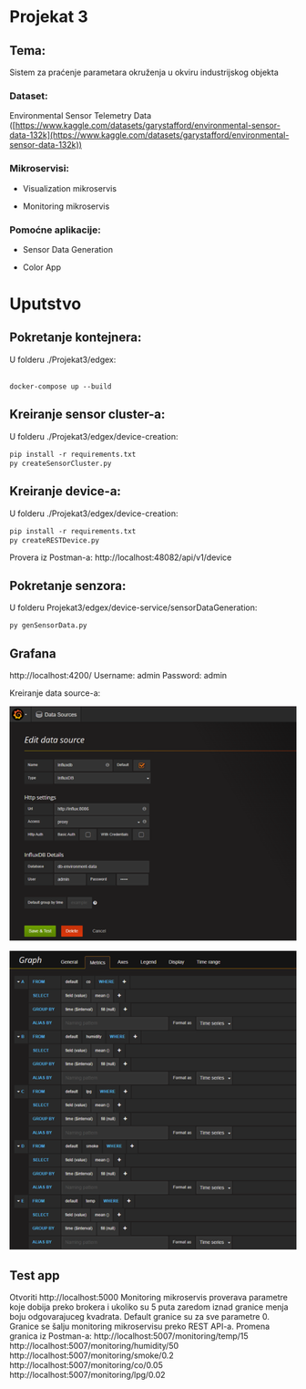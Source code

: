 # Projekat 3


## Tema: 
Sistem za praćenje parametara okruženja u okviru industrijskog objekta

### Dataset: 
Environmental Sensor Telemetry Data ([https://www.kaggle.com/datasets/garystafford/environmental-sensor-data-132k](https://www.kaggle.com/datasets/garystafford/environmental-sensor-data-132k))

### Mikroservisi:

- Visualization mikroservis

- Monitoring mikroservis

### Pomoćne aplikacije:

- Sensor Data Generation

- Color App


# Uputstvo

  

## Pokretanje kontejnera:

U folderu ./Projekat3/edgex:

```

docker-compose up --build

```

##  Kreiranje sensor cluster-a:
U folderu ./Projekat3/edgex/device-creation:
``` console
pip install -r requirements.txt
py createSensorCluster.py
```

## Kreiranje device-a:
U folderu ./Projekat3/edgex/device-creation:
``` console
pip install -r requirements.txt
py createRESTDevice.py
```
Provera iz Postman-a: http://localhost:48082/api/v1/device

## Pokretanje senzora:
U folderu Projekat3/edgex/device-service/sensorDataGeneration:
``` console
py genSensorData.py
```

## Grafana
http://localhost:4200/
Username: admin
Password: admin

Kreiranje data source-a:

![Kreiranje data source-a](./resources/grafana1.png)

![Dashboard](./resources/grafana2.png)

## Test app
Otvoriti http://localhost:5000
Monitoring mikroservis proverava parametre koje dobija preko brokera i ukoliko su 5 puta zaredom iznad granice menja boju odgovarajuceg kvadrata.
Default granice su za sve parametre 0. Granice se šalju monitoring mikroservisu preko REST API-a.
Promena granica iz Postman-a:
http://localhost:5007/monitoring/temp/15
http://localhost:5007/monitoring/humidity/50
http://localhost:5007/monitoring/smoke/0.2
http://localhost:5007/monitoring/co/0.05
http://localhost:5007/monitoring/lpg/0.02